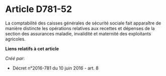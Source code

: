 # Article D781-52

La comptabilité des caisses générales de sécurité sociale fait apparaître de manière distincte les opérations relatives aux
recettes et dépenses de la section des assurances maladie, invalidité et maternité des exploitants agricoles.

**Liens relatifs à cet article**

_Créé par_:

  - Décret n°2016-781 du 10 juin 2016 - art. 8
